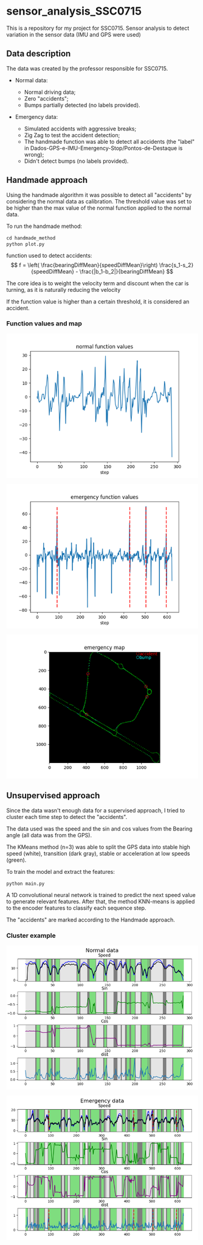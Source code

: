 # sensor_analysis_SSC0715

This is a repository for my project for SSC0715. Sensor analysis to detect variation in the sensor data (IMU and GPS were used)

## Data description
The data was created by the professor responsible for SSC0715.

- Normal data:
  - Normal driving data;
  - Zero "accidents";
  - Bumps partially detected (no labels provided).

- Emergency data:
  - Simulated accidents with aggressive breaks;
  - Zig Zag to test the accident detection;
  - The handmade function was able to detect all accidents (the "label" in Dados-GPS-e-IMU-Emergency-Stop/Pontos-de-Destaque is wrong);
  - Didn't detect bumps (no labels provided).

## Handmade approach

Using the handmade algorithm it was possible to detect all "accidents" by considering the normal data as calibration. The threshold value was set to be higher than the max value of the normal function applied to the normal data.

To run the handmade method:
```
cd handmade_method
python plot.py
```

function used to detect accidents:
$$ f = \left( \frac{bearingDiffMean}{speedDiffMean}\right) \frac{s_1-s_2}{speedDiffMean} - \frac{|b_1-b_2|}{bearingDiffMean} $$


The core idea is to weight the velocity term and discount when the car is turning, as it is naturally reducing the velocity


If the function value is higher than a certain threshold, it is considered an accident.

### Function values and map
<p align="center">
  <img src="imgs/normal_func.png">
</p>

<p align="center">
  <img src="imgs/emg_func.png">
</p>

<p align="center">
  <img src="imgs/emg_map.png">
</p>

## Unsupervised approach
Since the data wasn't enough data for a supervised approach, I tried to cluster each time step to detect the "accidents".

The data used was the speed and the sin and cos values from the Bearing angle (all data was from the GPS).

The KMeans method (n=3) was able to split the GPS data into stable high speed (white), transition (dark gray), stable or acceleration at low speeds (green).

To train the model and extract the features:
```
python main.py
```

A 1D convolutional neural network is trained to predict the next speed value to generate relevant features. After that, the method KNN-means is applied to the encoder features to classify each sequence step.

The "accidents" are marked according to the Handmade approach.

### Cluster example
<p align="center">
  <img src="imgs/normal_uns.png">
</p>

<p align="center">
  <img src="imgs/emg_uns.png">
</p>
